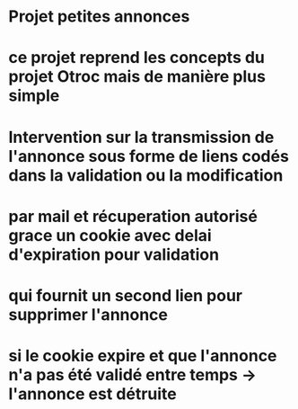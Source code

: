# Projet petites annonces
# ce projet reprend les concepts du projet Otroc mais de manière plus simple
# Intervention sur la transmission de l'annonce sous forme de liens codés dans la validation ou la modification
# par mail et récuperation autorisé grace un cookie avec delai d'expiration pour validation 
# qui fournit un second lien pour supprimer l'annonce
# si le cookie expire et que l'annonce n'a pas été validé entre temps -> l'annonce est détruite 
